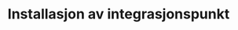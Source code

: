 ---
title: Installasjon av integrasjonspunkt
keywords: integrasjonspunkt
summary: "Generelt om installasjon av integrasjonspunktet"
sidebar: veiledning_sidebar
permalink: veiledning_generelt.html
folder: veiledning
---